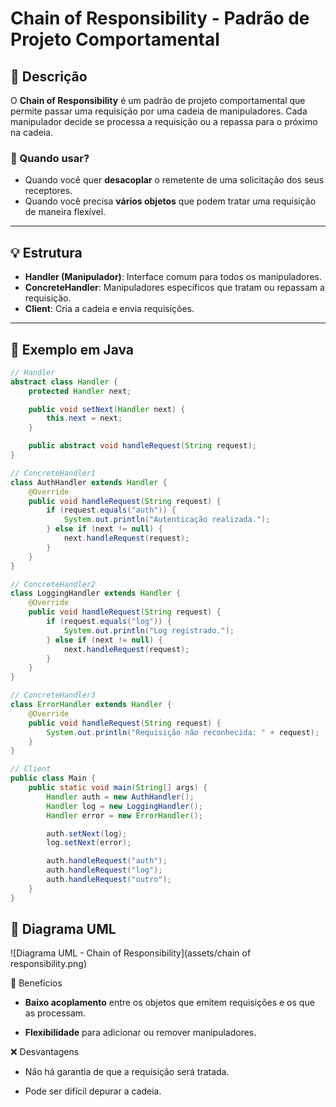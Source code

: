 # Chain of Responsibility - Padrão de Projeto Comportamental

## 📌 Descrição

O **Chain of Responsibility** é um padrão de projeto comportamental que permite passar uma requisição por uma cadeia de manipuladores. Cada manipulador decide se processa a requisição ou a repassa para o próximo na cadeia.

### 🧠 Quando usar?

- Quando você quer **desacoplar** o remetente de uma solicitação dos seus receptores.
- Quando você precisa **vários objetos** que podem tratar uma requisição de maneira flexível.

---

## 💡 Estrutura

- **Handler (Manipulador)**: Interface comum para todos os manipuladores.
- **ConcreteHandler**: Manipuladores específicos que tratam ou repassam a requisição.
- **Client**: Cria a cadeia e envia requisições.

---

## 🧪 Exemplo em Java

```java
// Handler
abstract class Handler {
    protected Handler next;

    public void setNext(Handler next) {
        this.next = next;
    }

    public abstract void handleRequest(String request);
}

// ConcreteHandler1
class AuthHandler extends Handler {
    @Override
    public void handleRequest(String request) {
        if (request.equals("auth")) {
            System.out.println("Autenticação realizada.");
        } else if (next != null) {
            next.handleRequest(request);
        }
    }
}

// ConcreteHandler2
class LoggingHandler extends Handler {
    @Override
    public void handleRequest(String request) {
        if (request.equals("log")) {
            System.out.println("Log registrado.");
        } else if (next != null) {
            next.handleRequest(request);
        }
    }
}

// ConcreteHandler3
class ErrorHandler extends Handler {
    @Override
    public void handleRequest(String request) {
        System.out.println("Requisição não reconhecida: " + request);
    }
}

// Client
public class Main {
    public static void main(String[] args) {
        Handler auth = new AuthHandler();
        Handler log = new LoggingHandler();
        Handler error = new ErrorHandler();

        auth.setNext(log);
        log.setNext(error);

        auth.handleRequest("auth");
        auth.handleRequest("log");
        auth.handleRequest("outro");
    }
}
```

## 🔗 Diagrama UML

![Diagrama UML - Chain of Responsibility](assets/chain of responsibility.png)


📘 Benefícios
- **Baixo acoplamento** entre os objetos que emitem requisições e os que as processam.

- **Flexibilidade** para adicionar ou remover manipuladores.

❌ Desvantagens
- Não há garantia de que a requisição será tratada.

- Pode ser difícil depurar a cadeia.